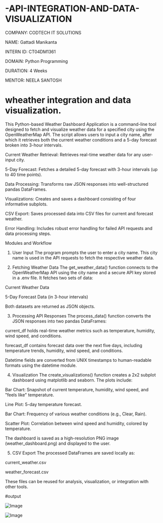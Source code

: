 # -API-INTEGRATION-AND-DATA-VISUALIZATION

COMPANY: CODTECH IT SOLUTIONS

NAME: Gattadi Manikanta

INTERN ID: CT04DM1361

DOMAIN: Python Programming

DURATION: 4 Weeks

MENTOR: NEELA SANTOSH

# wheather integration and data visualization.

This Python-based Weather Dashboard Application is a command-line tool designed to fetch and visualize weather data for a specified city using the OpenWeatherMap API. The script allows users to input a city name, after which it retrieves both the current weather conditions and a 5-day forecast broken into 3-hour intervals.

Current Weather Retrieval: Retrieves real-time weather data for any user-input city.

5-Day Forecast: Fetches a detailed 5-day forecast with 3-hour intervals (up to 40 time points).

Data Processing: Transforms raw JSON responses into well-structured pandas DataFrames.

Visualizations: Creates and saves a dashboard consisting of four informative subplots.

CSV Export: Saves processed data into CSV files for current and forecast weather.

Error Handling: Includes robust error handling for failed API requests and data processing steps.

Modules and Workflow
1. User Input
The program prompts the user to enter a city name. This city name is used in the API requests to fetch the respective weather data.

2. Fetching Weather Data
The get_weather_data() function connects to the OpenWeatherMap API using the city name and a secure API key stored in a .env file. It fetches two sets of data:

Current Weather Data

5-Day Forecast Data (in 3-hour intervals)

Both datasets are returned as JSON objects.

3. Processing API Responses
The process_data() function converts the JSON responses into two pandas DataFrames:

current_df holds real-time weather metrics such as temperature, humidity, wind speed, and conditions.

forecast_df contains forecast data over the next five days, including temperature trends, humidity, wind speed, and conditions.

Datetime fields are converted from UNIX timestamps to human-readable formats using the datetime module.

4. Visualization
The create_visualizations() function creates a 2x2 subplot dashboard using matplotlib and seaborn. The plots include:

Bar Chart: Snapshot of current temperature, humidity, wind speed, and "feels like" temperature.

Line Plot: 5-day temperature forecast.

Bar Chart: Frequency of various weather conditions (e.g., Clear, Rain).

Scatter Plot: Correlation between wind speed and humidity, colored by temperature.

The dashboard is saved as a high-resolution PNG image (weather_dashboard.png) and displayed to the user.

5. CSV Export
The processed DataFrames are saved locally as:

current_weather.csv

weather_forecast.csv

These files can be reused for analysis, visualization, or integration with other tools.

#output

![Image](https://github.com/user-attachments/assets/7c224684-214e-4a15-9023-94b161bce9a1)


![Image](https://github.com/user-attachments/assets/c7a997fb-78e9-4c23-831e-8d674ec545a5)

